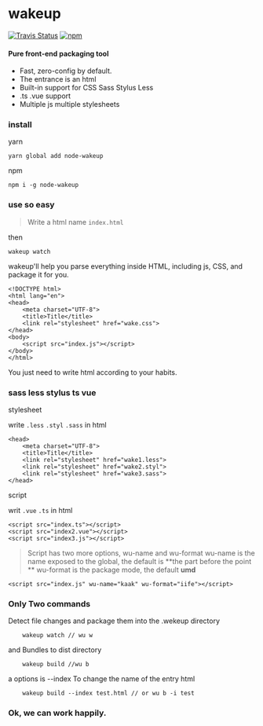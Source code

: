 # wakeup
<p align="left">
  <a href="https://travis-ci.org/channg/wakeup"><img alt="Travis Status" src="https://img.shields.io/travis/channg/wakeup/master.svg?style=flat-square"></a>
  <a href="https://www.npmjs.com/package/node-wakeup"><img alt="npm" src="https://img.shields.io/npm/v/node-wakeup.svg?style=flat-square"></a>
</p>

#### Pure front-end packaging tool
* Fast, zero-config by default.
* The entrance is an html
* Built-in support for CSS Sass Stylus Less
* .ts .vue support 
* Multiple js multiple stylesheets

### install
yarn
```
yarn global add node-wakeup
```
npm
```
npm i -g node-wakeup
```

### use  so easy
> Write a html  name `index.html`

then

```
wakeup watch
```
wakeup'll help you parse everything inside HTML, including js, CSS, and package it for you.

```
<!DOCTYPE html>
<html lang="en">
<head>
    <meta charset="UTF-8">
    <title>Title</title>
    <link rel="stylesheet" href="wake.css">
</head>
<body>
	<script src="index.js"></script>
</body>
</html>
```
You just need to write html according to your habits.


### sass less stylus ts vue

stylesheet

write `.less` `.styl` `.sass` in html
```
<head>
    <meta charset="UTF-8">
    <title>Title</title>
    <link rel="stylesheet" href="wake1.less">
    <link rel="stylesheet" href="wake2.styl">
    <link rel="stylesheet" href="wake3.sass">
</head>
```
script 

writ `.vue` `.ts` in html
```
<script src="index.ts"></script>
<script src="index2.vue"></script>
<script src="index3.js"></script>
```
> Script has two more options, wu-name and wu-format
> wu-name  is the name exposed to the global, the default is **the part before the point **
> wu-format is the package mode, the default **umd**
```
<script src="index.js" wu-name="kaak" wu-format="iife"></script>
```

### Only Two commands

Detect file changes and package them into the .wekeup directory
```
	wakeup watch // wu w
```
and  Bundles to dist directory

```
	wakeup build //wu b
```

a options is --index To change the name of the entry html
```
	wakeup build --index test.html // or wu b -i test
```


### Ok, we can work happily.
